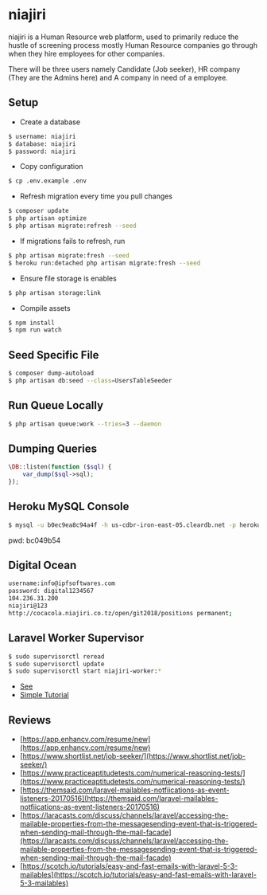 niajiri
=======

niajiri is a Human Resource web platform, used to primarily reduce the hustle of screening process mostly Human Resource companies go through when they hire employees for other companies.

There will be three users namely Candidate (Job seeker), HR company (They are the Admins here) and A company in need of a employee.


## Setup
- Create a database

 ```sh
 $ username: niajiri
 $ database: niajiri
 $ password: niajiri
 ```

- Copy configuration
```sh
$ cp .env.example .env
```
- Refresh migration every time you pull changes
```sh
$ composer update
$ php artisan optimize
$ php artisan migrate:refresh --seed
```

- If migrations fails to refresh, run
```sh
$ php artisan migrate:fresh --seed
$ heroku run:detached php artisan migrate:fresh --seed
```

- Ensure file storage is enables
```sh
$ php artisan storage:link
```

- Compile assets
```sh
$ npm install
$ npm run watch
```

## Seed Specific File
```sh
$ composer dump-autoload
$ php artisan db:seed --class=UsersTableSeeder
```

## Run Queue Locally
```sh
$ php artisan queue:work --tries=3 --daemon
```

## Dumping Queries
```php
\DB::listen(function ($sql) {
	var_dump($sql->sql);
});
```


## Heroku MySQL Console
```sh
$ mysql -u b0ec9ea8c94a4f -h us-cdbr-iron-east-05.cleardb.net -p heroku_9f5d769e926b625
```
pwd: bc049b54

##  Digital Ocean
```sh
username:info@ipfsoftwares.com
password: digital1234567
104.236.31.200
niajiri@123
http://cocacola.niajiri.co.tz/open/git2018/positions permanent;
```

## Laravel Worker Supervisor
```sh
$ sudo supervisorctl reread
$ sudo supervisorctl update
$ sudo supervisorctl start niajiri-worker:*
```
- [See](http://supervisord.org/installing.html#creating-a-configuration-file)
- [Simple Tutorial](https://pkrai.wordpress.com/2016/06/19/laravel-queues-with-supervisor/)


## Reviews
- [https://app.enhancv.com/resume/new](https://app.enhancv.com/resume/new)
- [https://www.shortlist.net/job-seeker/](https://www.shortlist.net/job-seeker/)
- [https://www.practiceaptitudetests.com/numerical-reasoning-tests/](https://www.practiceaptitudetests.com/numerical-reasoning-tests/)
- [https://themsaid.com/laravel-mailables-notfiications-as-event-listeners-20170516](https://themsaid.com/laravel-mailables-notfiications-as-event-listeners-20170516)
- [https://laracasts.com/discuss/channels/laravel/accessing-the-mailable-properties-from-the-messagesending-event-that-is-triggered-when-sending-mail-through-the-mail-facade](https://laracasts.com/discuss/channels/laravel/accessing-the-mailable-properties-from-the-messagesending-event-that-is-triggered-when-sending-mail-through-the-mail-facade)
- [https://scotch.io/tutorials/easy-and-fast-emails-with-laravel-5-3-mailables](https://scotch.io/tutorials/easy-and-fast-emails-with-laravel-5-3-mailables)

